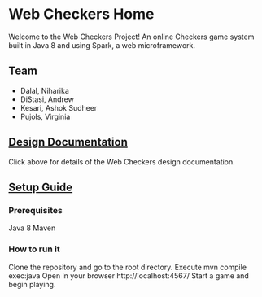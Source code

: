 # Web Checkers Home

Welcome to the Web Checkers Project! An online Checkers game system built in Java 8 and using Spark, a web microframework.


## Team

* Dalal, Niharika
* DiStasi, Andrew
* Kesari, Ashok Sudheer
* Pujols, Virginia


## [Design Documentation](DesignDoc)

Click above for details of the Web Checkers design documentation.

## [Setup Guide](SetupGuide)

### Prerequisites

Java 8
Maven

### How to run it

Clone the repository and go to the root directory.
Execute mvn compile exec:java
Open in your browser http://localhost:4567/
Start a game and begin playing.
